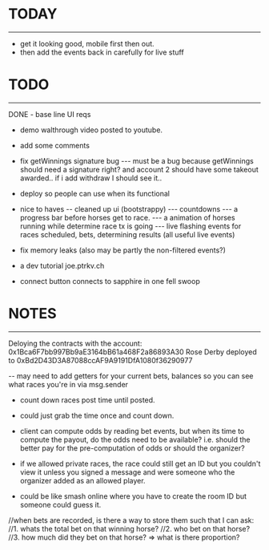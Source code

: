 
# TODAY
------------------
- get it looking good, mobile first then out.
- then add the events back in carefully for live stuff

# TODO
------------------
DONE - base line UI reqs
- demo walthrough video posted to youtube.
- add some comments
- fix getWinnings signature bug
--- must be a bug because getWinnings should need a signature right? and account 2 should have some takeout awarded.. if i add withdraw I should see it..
- deploy so people can use when its functional

- nice to haves
-- cleaned up ui (bootstrappy)
--- countdowns
--- a progress bar before horses get to race.
--- a animation of horses running while determine race tx is going
--- live flashing events for races scheduled, bets, determining results (all useful live events)
- fix memory leaks (also may be partly the non-filtered events?)
- a dev tutorial joe.ptrkv.ch
- connect button connects to sapphire in one fell swoop

# NOTES
------------------
Deloying the contracts with the account: 0x1Bca6F7bb997Bb9aE3164bB61a468F2a86893A30
Rose Derby deployed to 0xBd2D43D3A87088ccAF9A9191DfA1080f36290977

-- may need to add getters for your current bets, balances so you can see what races you're in via msg.sender

- count down races post time until posted.
- could just grab the time once and count down.

- client can compute odds by reading bet events, but when its time to compute the payout, 
do the odds need to be available? i.e. should the better pay for the pre-computation of odds or 
should the organizer?
- if we allowed private races, the race could still get an ID but
you couldn't view it unless you signed a message and were someone who the organizer added
as an allowed player.
- could be like smash online where you have to create the room ID but someone could guess it.

//when bets are recorded, is there a way to store them such that I can ask:
//1. whats the total bet on that winning horse?
//2. who bet on that horse?
//3. how much did they bet on that horse? => what is there proportion? 

